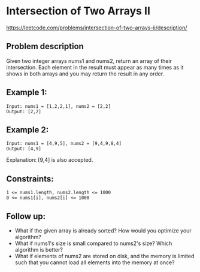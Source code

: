 # Intersection of Two Arrays II

https://leetcode.com/problems/intersection-of-two-arrays-ii/description/

## Problem description

Given two integer arrays nums1 and nums2, return an array of their intersection. Each element in the result must appear
as many times as it shows in both arrays and you may return the result in any order.

## Example 1:

```text
Input: nums1 = [1,2,2,1], nums2 = [2,2]
Output: [2,2]
```

## Example 2:

```text
Input: nums1 = [4,9,5], nums2 = [9,4,9,8,4]
Output: [4,9]
```

Explanation: [9,4] is also accepted.

## Constraints:

```text
1 <= nums1.length, nums2.length <= 1000
0 <= nums1[i], nums2[i] <= 1000
```

## Follow up:

- What if the given array is already sorted? How would you optimize your algorithm?
- What if nums1's size is small compared to nums2's size? Which algorithm is better?
- What if elements of nums2 are stored on disk, and the memory is limited such that you cannot load all elements into
  the memory at once?